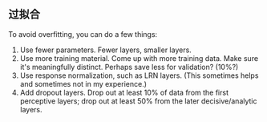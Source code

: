 ## 过拟合

To avoid overfitting, you can do a few things:

1) Use fewer parameters. Fewer layers, smaller layers.
2) Use more training material. Come up with more training data. Make sure it's meaningfully distinct. Perhaps save less for validation? (10%?)
3) Use response normalization, such as LRN layers. (This sometimes helps and sometimes not in my experience.)
4) Add dropout layers. Drop out at least 10% of data from the first perceptive layers; drop out at least 50% from the later decisive/analytic layers.
